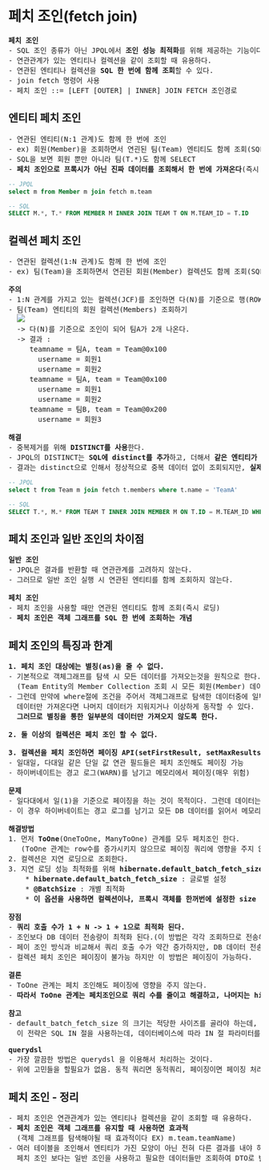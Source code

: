 # 페치 조인(fetch join)
<pre>
<b>페치 조인</b>
- SQL 조인 종류가 아닌 JPQL에서 <b>조인 성능 최적화</b>를 위해 제공하는 기능이다.
- 연관관계가 있는 엔티티나 컬렉션을 같이 조회할 때 유용하다.
- 연관된 엔티티나 컬렉션을 <b>SQL 한 번에 함께 조회</b>할 수 있다.
- join fetch 명령어 사용
- 페치 조인 ::= [LEFT [OUTER] | INNER] JOIN FETCH 조인경로
</pre>
## 엔티티 페치 조인
<pre>
- 연관된 엔티티(N:1 관계)도 함께 한 번에 조인
- ex) 회원(Member)을 조회하면서 연괸된 팀(Team) 엔티티도 함께 조회(SQL 한 번에)
- SQL을 보면 회원 뿐만 아니라 팀(T.*)도 함께 SELECT
- <b>페치 조인으로 프록시가 아닌 진짜 데이터를 조회해서 한 번에 가져온다</b>(즉시 로딩)
</pre>
```sql
-- JPQL
select m from Member m join fetch m.team

-- SQL
SELECT M.*, T.* FROM MEMBER M INNER JOIN TEAM T ON M.TEAM_ID = T.ID
```
## 컬렉션 페치 조인
<pre>
- 연관된 컬렉션(1:N 관계)도 함께 한 번에 조인
- ex) 팀(Team)을 조회하면서 연괸된 회원(Member) 컬렉션도 함께 조회(SQL 한 번에)

<b>주의</b>
- 1:N 관계를 가지고 있는 컬렉션(JCF)를 조인하면 다(N)를 기준으로 행(ROW)이 생성되므로 중복 데이터가 발생한다.
- 팀(Team) 엔티티의 회원 컬렉션(Members) 조회하기
  <img src="https://github.com/RyuKyeongWoo/TIL/blob/main/SpringBootJPA/img/JCFFetchJoin.PNG"/>
  -> 다(N)를 기준으로 조인이 되어 팀A가 2개 나온다.
  -> 결과 :
     teamname = 팀A, team = Team@0x100
       username = 회원1
       username = 회원2
     teamname = 팀A, team = Team@0x100
       username = 회원1
       username = 회원2
     teamname = 팀B, team = Team@0x200
       username = 회원3

<b>해결</b>
- 중복제거를 위해 <b>DISTINCT를 사용</b>한다.
- JPQL의 DISTINCT는 <b>SQL에 distinct를 추가</b>하고, 더해서 <b>같은 엔티티가 조회되면 애플리케이션단에서 JPA가 같은 식별자를 가진 엔티티를 제거해준다.</b>
- 결과는 distinct으로 인해서 정상적으로 중복 데이터 없이 조회되지만, <b>실제로 DB에서는 중복제거가 안된다.</b>
</pre>
```sql
-- JPQL
select t from Team m join fetch t.members where t.name = 'TeamA'

-- SQL
SELECT T.*, M.* FROM TEAM T INNER JOIN MEMBER M ON T.ID = M.TEAM_ID WHERE T.NAME = 'TeamA'
```
## 페치 조인과 일반 조인의 차이점
<pre>
<b>일반 조인</b>
- JPQL은 결과를 반환할 때 연관관계를 고려하지 않는다.
- 그러므로 일반 조인 실행 시 연관된 엔티티를 함께 조회하지 않는다.

<b>페치 조인</b>
- 페치 조인을 사용할 때만 연관된 엔티티도 함께 조회(즉시 로딩)
- <b>페치 조인은 객체 그래프를 SQL 한 번에 조회하는 개념</b>
</pre>
## 페치 조인의 특징과 한계
<pre>
<b>1. 페치 조인 대상에는 별칭(as)을 줄 수 없다.</b>
- 기본적으로 객체그래프를 탐색 시 모든 데이터를 가져오는것을 원칙으로 한다.
  (Team Entity의 Member Collection 조회 시 모든 회원(Member) 데이터를 가져온다는 것을 가정하에 설계되어 있다)
- 그런데 만약에 where절에 조건을 주어서 객체그래프로 탐색한 데이터중에 일부분의
  데이터만 가져온다면 나머지 데이터가 지워지거나 이상하게 동작할 수 있다.
  <b>그러므로 별칭을 통한 일부분의 데이터만 가져오지 않도록 한다.</b>

<b>2. 둘 이상의 컬렉션은 페치 조인 할 수 없다.</b>

<b>3. 컬렉션을 페치 조인하면 페이징 API(setFirstResult, setMaxResults)를 사용할 수 없다.</b>
- 일대일, 다대일 같은 단일 값 연관 필드들은 페치 조인해도 페이징 가능
- 하이버네이트는 경고 로그(WARN)를 남기고 메모리에서 페이징(매우 위험)

<b>문제</b>
- 일다대에서 일(1)을 기준으로 페이징을 하는 것이 목적이다. 그런데 데이터는 다(N)를 기준으로 row가 생성된다.
- 이 경우 하이버네이트는 경고 로그를 남기고 모든 DB 데이터를 읽어서 메모리에서 페이징을 시도한다. 최악의 경우 장애로 이어질 수 있다.

<b>해결방법</b>
1. 먼저 <b>ToOne</b>(OneToOne, ManyToOne) 관계를 모두 페치조인 한다.
   (ToOne 관계는 row수를 증가시키지 않으므로 페이징 쿼리에 영향을 주지 않는다)
2. 컬렉션은 지연 로딩으로 조회한다.
3. 지연 로딩 성능 최적화를 위해 <b>hibernate.default_batch_fetch_size</b> , <b>@BatchSize</b> 를 적용한다.
    * <b>hibernate.default_batch_fetch_size</b> : 글로벌 설정
    * <b>@BatchSize</b> : 개별 최적화
    * <b>이 옵션을 사용하면 컬렉션이나, 프록시 객체를 한꺼번에 설정한 size 만큼 IN 쿼리로 조회한다.</b>

<b>장점</b>
- <b>쿼리 호출 수가 1 + N -> 1 + 1으로 최적화 된다.</b>
- 조인보다 DB 데이터 전송량이 최적화 된다.(이 방법은 각각 조회하므로 전송해야할 중복 데이터가 없다.)
- 페이 조인 방식과 비교해서 쿼리 호출 수가 약간 증가하지만, DB 데이터 전송량이 감소한다.
- 컬렉션 페치 조인은 페이징이 불가능 하지만 이 방법은 페이징이 가능하다.

<b>결론</b>
- ToOne 관계는 페치 조인해도 페이징에 영향을 주지 않는다.
- <b>따라서 ToOne 관계는 페치조인으로 쿼리 수를 줄이고 해결하고, 나머지는 hibernate.default_batch_fetch_size 로 최적화 하자.</b>

<b>참고</b>
- default_batch_fetch_size 의 크기는 적당한 사이즈를 골라야 하는데, 100~1000 사이를 선택하는 것을 권장한다.
  이 전략은 SQL IN 절을 사용하는데, 데이터베이스에 따라 IN 절 파라미터를 1000으로 제한하기도 한다.

<b>querydsl</b>
- 가장 깔끔한 방법은 querydsl 을 이용해서 처리하는 것이다.
- 위에 고민들을 할필요가 없음. 동적 쿼리면 동적쿼리, 페이징이면 페이징 처리가 가능하다.
</pre>
## 페치 조인 - 정리
<pre>
- 페치 조인은 연관관계가 있는 엔티티나 컬렉션을 같이 조회할 때 유용하다.
- <b>페치 조인은 객체 그래프를 유지할 때 사용하면 효과적</b>
  (객체 그래프를 탐색해야될 때 효과적이다 EX) m.team.teamName)
- 여러 테이블을 조인해서 엔티티가 가진 모양이 아닌 전혀 다른 결과를 내야 하면,
  페치 조인 보다는 일반 조인을 사용하고 필요한 데이터들만 조회하여 DTO로 반환하는 것이 효과적이다.
</pre>